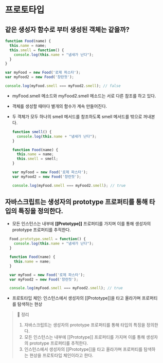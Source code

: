 # 프로토타입

## 같은 생성자 함수로 부터 생성된 객체는 같을까?

```JavaScript
function Food(name) {
  this.name = name;
  this.smell = function() {
    console.log(this.name + "냄새가 난다");
  }
}

var myFood = new Food('로제 파스타');
var myFood2 = new Food('창란젓');

console.log(myFood.smell === myFood2.smell); // false
```

- myFood.smell 메소드와 myFood2.smell 메소드는 서로 다른 참조를 하고 있다.
- 객체를 생성할 때마다 별개의 함수가 계속 만들어진다.

- 두 객체가 모두 하나의 smell 메서드를 참조하도록 smell 메서드를 밖으로 꺼내본다.

  ```JavaScript
  function smell() {
    console.log(this.name + "냄새가 난다");
  }

  function Food(name) {
    this.name = name;
    this.smell = smell;
  }

  var myFood = new Food('로제 파스타');
  var myFood2 = new Food('창란젓');

  console.log(myFood.smell === myFood2.smell); // true
  ```

## 자바스크립트는 생성자의 **prototype 프로퍼티**를 통해 타입의 특징을 정의한다.

- 모든 인스턴스는 내부에 **[[Prototype]]** 프로퍼티를 가지며 이를 통해 생성자의 prototype 프로퍼티를 추적한다.

```JavaScript
  Food.prototype.smell = function() {
    console.log(this.name + "냄새가 난다");
  }

  function Food(name) {
    this.name = name;
  }

  var myFood = new Food('로제 파스타');
  var myFood2 = new Food('창란젓');

  console.log(myFood.smell === myFood2.smell); // true
```

- 프로토타입 체인: 인스턴스에서 생성자의 [[Prototype]]을 타고 올라가며 프로퍼티를 탐색하는 현상

> 📓 정리
>
> 1. 자바스크립트는 생성자의 prototype 프로퍼티를 통해 타입의 특징을 정의한다.
> 2. 모든 인스턴스는 내부에 [[Prototype]] 프로퍼티를 가지며 이를 통해 생성자의 prototype 프로퍼티를 추적한다.
> 3. 인스턴스에서 생성자의 [[Prototype]]을 타고 올라가며 프로퍼티를 탐색하는 현상을 프로토타입 체인이라고 한다.
